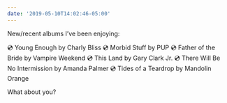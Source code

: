 ```yaml
---
date: '2019-05-10T14:02:46-05:00'
---
```

New/recent albums I’ve been enjoying:

💿 Young Enough by Charly Bliss
💿 Morbid Stuff by PUP
💿 Father of the Bride by Vampire Weekend
💿 This Land by Gary Clark Jr.
💿 There Will Be No Intermission by Amanda Palmer
💿 Tides of a Teardrop by Mandolin Orange

What about you?
